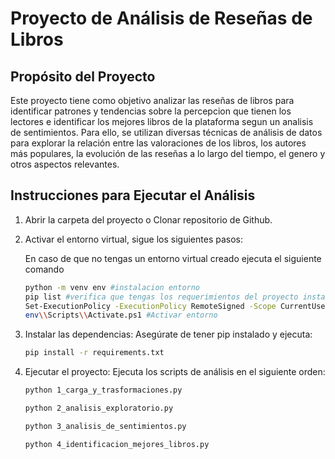 # Proyecto de Análisis de Reseñas de Libros

## Propósito del Proyecto

Este proyecto tiene como objetivo analizar las reseñas de libros para identificar patrones y tendencias sobre la percepcion que tienen los lectores e identificar los mejores libros de la plataforma segun un analisis de sentimientos. Para ello,  se utilizan diversas técnicas de análisis de datos para explorar la relación entre las valoraciones de los libros, los autores más populares, la evolución de las reseñas a lo largo del tiempo, el genero y otros aspectos relevantes.


## Instrucciones para Ejecutar el Análisis

1. Abrir la carpeta del proyecto o Clonar repositorio de Github.

2. Activar el entorno virtual, sigue los siguientes pasos:

    En caso de que no tengas un entorno virtual creado ejecuta el siguiente comando

    ```bash
    python -m venv env #instalacion entorno 
    pip list #verifica que tengas los requerimientos del proyecto instalados
    Set-ExecutionPolicy -ExecutionPolicy RemoteSigned -Scope CurrentUser #Permisos powershell
    env\\Scripts\\Activate.ps1 #Activar entorno

3. Instalar las dependencias: Asegúrate de tener pip instalado y ejecuta:

    ```bash
    pip install -r requirements.txt

4. Ejecutar el proyecto: Ejecuta los scripts de análisis en el siguiente orden:
    
    ```bash
    python 1_carga_y_trasformaciones.py

    python 2_analisis_exploratorio.py

    python 3_analisis_de_sentimientos.py

    python 4_identificacion_mejores_libros.py



